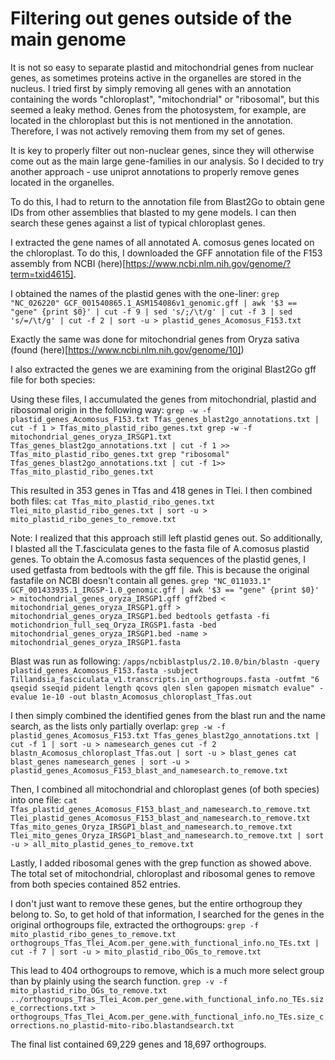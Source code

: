 # Filtering out genes outside of the main genome

It is not so easy to separate plastid and mitochondrial genes from nuclear genes, as sometimes proteins active in the organelles are stored in the nucleus. I tried first by simply removing all genes with an annotation containing the words "chloroplast", "mitochondrial" or "ribosomal", but this seemed a leaky method. Genes from the photosystem, for example, are located in the chloroplast but this is not mentioned in the annotation. Therefore, I was not actively removing them from my set of genes.

It is key to properly filter out non-nuclear genes, since they will otherwise come out as the main large gene-families in our analysis. So I decided to try another approach - use uniprot annotations to properly remove genes located in the organelles.

To do this, I had to return to the annotation file from Blast2Go to obtain gene IDs from other assemblies that blasted to my gene models. I can then search these genes against a list of typical chloroplast genes.

I extracted the gene names of all annotated A. comosus genes located on the chloroplast. To do this, I downloaded the GFF annotation file of the F153 assembly from NCBI (here)[https://www.ncbi.nlm.nih.gov/genome/?term=txid4615].

I obtained the names of the plastid genes with the one-liner:
`grep "NC_026220" GCF_001540865.1_ASM154086v1_genomic.gff | awk '$3 == "gene" {print $0}' | cut -f 9 | sed 's/;/\t/g' | cut -f 3 | sed 's/=/\t/g' | cut -f 2 | sort -u > plastid_genes_Acomosus_F153.txt`

Exactly the same was done for mitochondrial genes from Oryza sativa (found (here)[https://www.ncbi.nlm.nih.gov/genome/10])

I also extracted the genes we are examining from the original Blast2Go gff file for both species:

Using these files, I accumulated the genes from mitochondrial, plastid and ribosomal origin in the following way:
    `grep -w -f plastid_genes_Acomosus_F153.txt Tfas_genes_blast2go_annotations.txt | cut -f 1 > Tfas_mito_plastid_ribo_genes.txt
    grep -w -f mitochondrial_genes_oryza_IRSGP1.txt Tfas_genes_blast2go_annotations.txt | cut -f 1 >> Tfas_mito_plastid_ribo_genes.txt
    grep "ribosomal" Tfas_genes_blast2go_annotations.txt | cut -f 1>> Tfas_mito_plastid_ribo_genes.txt`

This resulted in 353 genes in Tfas and 418 genes in Tlei.
I then combined both files:
    `cat Tfas_mito_plastid_ribo_genes.txt Tlei_mito_plastid_ribo_genes.txt | sort -u > mito_plastid_ribo_genes_to_remove.txt`

Note: I realized that this approach still left plastid genes out. So additionally, I blasted all the T.fasciculata genes to the fasta file of A.comosus plastid genes. To obtain the A.comosus fasta sequences of the plastid genes, I used getfasta from bedtools with the gff file. This is because the original fastafile on NCBI doesn't contain all genes.
    `grep "NC_011033.1" GCF_001433935.1_IRGSP-1.0_genomic.gff | awk '$3 == "gene" {print $0}' > mitochondrial_genes_oryza_IRSGP1.gff
    gff2bed < mitochondrial_genes_oryza_IRSGP1.gff > mitochondrial_genes_oryza_IRSGP1.bed
    bedtools getfasta -fi motichondrion_full_seq_Oryza_IRGSP1.fasta -bed mitochondrial_genes_oryza_IRSGP1.bed -name > mitochondrial_genes_oryza_IRSGP1.fasta`

Blast was run as following:
    `/apps/ncbiblastplus/2.10.0/bin/blastn -query plastid_genes_Acomosus_F153.fasta -subject   Tillandsia_fasciculata_v1.transcripts.in_orthogroups.fasta -outfmt "6 qseqid sseqid pident length qcovs qlen slen gapopen mismatch evalue" -evalue 1e-10 -out blastn_Acomosus_chloroplast_Tfas.out`

I then simply combined the identified genes from the blast run and the name search, as the lists only partially overlap:
    `grep -w -f plastid_genes_Acomosus_F153.txt Tfas_genes_blast2go_annotations.txt | cut -f 1 | sort -u > namesearch_genes
    cut -f 2 blastn_Acomosus_chloroplast_Tfas.out | sort -u > blast_genes
    cat blast_genes namesearch_genes | sort -u > plastid_genes_Acomosus_F153_blast_and_namesearch.to_remove.txt`

Then, I combined all mitochondrial and chloroplast genes (of both species) into one file:
    `cat Tfas_plastid_genes_Acomosus_F153_blast_and_namesearch.to_remove.txt Tlei_plastid_genes_Acomosus_F153_blast_and_namesearch.to_remove.txt Tfas_mito_genes_Oryza_IRSGP1_blast_and_namesearch.to_remove.txt Tlei_mito_genes_Oryza_IRSGP1_blast_and_namesearch.to_remove.txt | sort -u > all_mito_plastid_genes_to_remove.txt`

Lastly, I added ribosomal genes with the grep function as showed above. The total set of mitochondrial, chloroplast and ribosomal genes to remove from both species contained 852 entries.

I don't just want to remove these genes, but the entire orthogroup they belong to. So, to get hold of that information, I searched for the genes in the original orthogroups file, extracted the orthogroups:
    `grep -f mito_plastid_ribo_genes_to_remove.txt orthogroups_Tfas_Tlei_Acom.per_gene.with_functional_info.no_TEs.txt | cut -f 7 | sort -u > mito_plastid_ribo_OGs_to_remove.txt`

This lead to 404 orthogroups to remove, which is a much more select group than by plainly using the search function.
    `grep -v -f mito_plastid_ribo_OGs_to_remove.txt ../orthogroups_Tfas_Tlei_Acom.per_gene.with_functional_info.no_TEs.size_corrections.txt > orthogroups_Tfas_Tlei_Acom.per_gene.with_functional_info.no_TEs.size_corrections.no_plastid-mito-ribo.blastandsearch.txt`

The final list contained 69,229 genes and 18,697 orthogroups.
